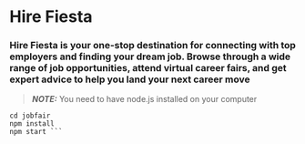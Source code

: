 # Hire Fiesta

### Hire Fiesta is your one-stop destination for connecting with top employers and finding your dream job. Browse through a wide range of job opportunities, attend virtual career fairs, and get expert advice to help you land your next career move

> **_NOTE:_** You need to have node.js installed on your computer

``` git clone https://github.com/hareesh-r/HireFeista.git 
cd jobfair
npm install
npm start ```
